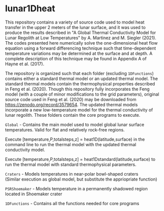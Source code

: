 # lunar1Dheat

This repository contains a variety of source code used to model heat transfer in the upper 2 meters of the lunar surface, and it was used to produce the results described in "A Global Thermal Conductivity Model for Lunar Regolith at Low Temperatures" by A. Martinez and M. Siegler (2021). The codes presented here numerically solve the one-dimensional heat flow equation using a forward differencing technique such that time-dependent temperature variations may be determined at the surface and at depth. A complete description of this technique may be found in Appendix A of Hayne et al. (2017). 

The repository is organized such that each folder (excluding `1DFunctions`) contains either a standard thermal model or an updated thermal model. The standard thermal models contain the thermophysical properties described in Feng et al. (2020). Though this repository fully incorporates the Feng model (with a couple of minor modifications to the grid parameters), original source code used in Feng et al. (2020) may be downloaded from https://zenodo.org/record/3579654. The updated thermal models incorporate a new low-temperature model for the thermal conductivity of lunar regolith. These folders contain the core programs to execute. 

`Global`  - Contains the main model used to model global lunar surface temperatures. Valid for flat and relatively rock-free regions. 

Execute [temperature,P,totalsteps,z] = heat1D(latitude,surface) in the command line to run the thermal model with the updated thermal conductivity model.

Execute [temperature,P,totalsteps,z] = heat1Dstandard(latitude,surface) to run the thermal model with standard thermophysical parameters. 

`Craters` - Models temperatures in near-polar bowl-shaped craters  
(Similar execution as global model, but substitute the appriopriate function) 

`PSRShoemaker` - Models temperature in a permanently shadowed region located in Shoemaker crater 

`1DFunctions` - Contains all the functions needed for core programs 
